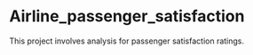 # Airline_passenger_satisfaction
This project involves analysis for passenger satisfaction ratings. 
